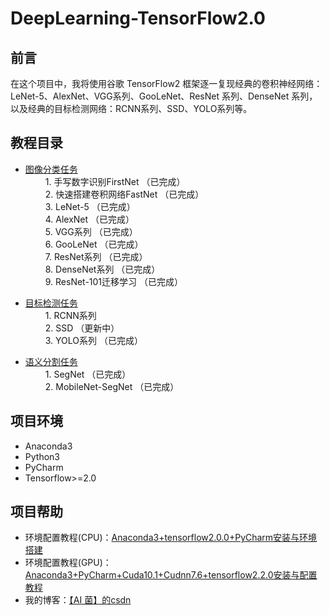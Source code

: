 # DeepLearning-TensorFlow2.0
## 前言
在这个项目中，我将使用谷歌 TensorFlow2 框架逐一复现经典的卷积神经网络：LeNet-5、AlexNet、VGG系列、GooLeNet、ResNet 系列、DenseNet 系列，以及经典的目标检测网络：RCNN系列、SSD、YOLO系列等。

## 教程目录
- [图像分类任务](https://github.com/Keyird/DeepLearning-TensorFlow2)  
&emsp;&emsp; 1. 手写数字识别FirstNet （已完成）  
&emsp;&emsp; 2. 快速搭建卷积网络FastNet （已完成）  
&emsp;&emsp; 3. LeNet-5 （已完成）  
&emsp;&emsp; 4. AlexNet （已完成）  
&emsp;&emsp; 5. VGG系列 （已完成）  
&emsp;&emsp; 6. GooLeNet （已完成）  
&emsp;&emsp; 7. ResNet系列 （已完成）  
&emsp;&emsp; 8. DenseNet系列 （已完成）  
&emsp;&emsp; 9. ResNet-101迁移学习 （已完成）

- [目标检测任务](https://github.com/Keyird/TensorFlow2-Detection)  
&emsp;&emsp; 1. RCNN系列  
&emsp;&emsp; 2. SSD （更新中）  
&emsp;&emsp; 3. YOLO系列 （已完成）

- [语义分割任务](https://github.com/Keyird/TensorFlow2-Segmentation)   
&emsp;&emsp; 1. SegNet （已完成）  
&emsp;&emsp; 2. MobileNet-SegNet （已完成）

## 项目环境
 - Anaconda3
 - Python3
 - PyCharm
 - Tensorflow>=2.0  
 
## 项目帮助
- 环境配置教程(CPU)：[Anaconda3+tensorflow2.0.0+PyCharm安装与环境搭建](https://blog.csdn.net/wjinjie/article/details/104342769)
- 环境配置教程(GPU)：[Anaconda3+PyCharm+Cuda10.1+Cudnn7.6+tensorflow2.2.0安装与配置教程](https://ai-wx.blog.csdn.net/article/details/107205744)
- 我的博客：[【AI 菌】的csdn](https://blog.csdn.net/wjinjie)

